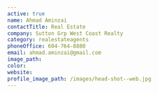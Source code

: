```yaml
---
active: true
name: Ahmad Aminzai
contactTitle: Real Estate
company: Sutton Grp West Coast Realty
category: realestateagents
phoneOffice: 604-764-8880
email: ahmad.aminzai@gmail.com
image_path:
color:
website:
profile_image_path: /images/head-shot--web.jpg
---
```



